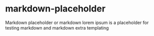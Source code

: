 # markdown-placeholder
Markdown placeholder or markdown lorem ipsum is a placeholder for testing markdown and markdown extra templating
